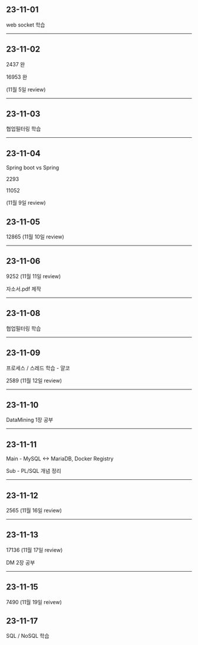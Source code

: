 
## 23-11-01

web socket 학습

<hr>

## 23-11-02

2437 완

16953 완

(11월 5일 review) 

<hr>

## 23-11-03

협업필터링 학습

<hr>

## 23-11-04

Spring boot vs Spring

2293

11052 

(11월 9일 review)

## 23-11-05

12865  (11월 10일 review)

<hr>

## 23-11-06

9252 (11월 11일 review)

자소서.pdf 제작

<hr>

## 23-11-08

협업필터링 학습

<hr>

## 23-11-09

프로세스 / 스레드 학습 - 얄코

2589 (11월 12일 review)

<hr>

## 23-11-10

DataMining 1장 공부

<hr>

## 23-11-11

Main - MySQL <-> MariaDB, Docker Registry

Sub - PL/SQL 개념 정리

<hr>

## 23-11-12
2565 (11월 16일 review)

<hr>

## 23-11-13
17136 (11월 17일 review)

DM 2장 공부
<hr>

## 23-11-15

7490 (11월 19일 reivew)

## 23-11-17

SQL / NoSQL 학습
